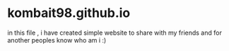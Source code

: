 # kombait98.github.io

in this file , i have created simple website to share with my friends and for another peoples know who am i :)
